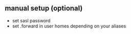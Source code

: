 ## manual setup (optional)

* set sasl password
* set .forward in user homes depending on your aliases
